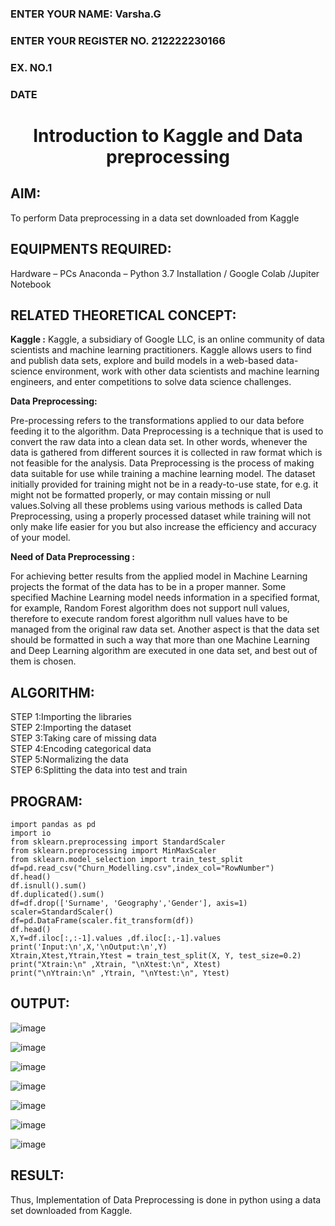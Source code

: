 <H3>ENTER YOUR NAME: Varsha.G</H3>
<H3>ENTER YOUR REGISTER NO. 212222230166</H3>
<H3>EX. NO.1</H3>
<H3>DATE</H3>
<H1 ALIGN =CENTER> Introduction to Kaggle and Data preprocessing</H1>

## AIM:

To perform Data preprocessing in a data set downloaded from Kaggle

## EQUIPMENTS REQUIRED:
Hardware – PCs
Anaconda – Python 3.7 Installation / Google Colab /Jupiter Notebook

## RELATED THEORETICAL CONCEPT:

**Kaggle :**
Kaggle, a subsidiary of Google LLC, is an online community of data scientists and machine learning practitioners. Kaggle allows users to find and publish data sets, explore and build models in a web-based data-science environment, work with other data scientists and machine learning engineers, and enter competitions to solve data science challenges.

**Data Preprocessing:**

Pre-processing refers to the transformations applied to our data before feeding it to the algorithm. Data Preprocessing is a technique that is used to convert the raw data into a clean data set. In other words, whenever the data is gathered from different sources it is collected in raw format which is not feasible for the analysis.
Data Preprocessing is the process of making data suitable for use while training a machine learning model. The dataset initially provided for training might not be in a ready-to-use state, for e.g. it might not be formatted properly, or may contain missing or null values.Solving all these problems using various methods is called Data Preprocessing, using a properly processed dataset while training will not only make life easier for you but also increase the efficiency and accuracy of your model.

**Need of Data Preprocessing :**

For achieving better results from the applied model in Machine Learning projects the format of the data has to be in a proper manner. Some specified Machine Learning model needs information in a specified format, for example, Random Forest algorithm does not support null values, therefore to execute random forest algorithm null values have to be managed from the original raw data set.
Another aspect is that the data set should be formatted in such a way that more than one Machine Learning and Deep Learning algorithm are executed in one data set, and best out of them is chosen.


## ALGORITHM:
STEP 1:Importing the libraries<BR>
STEP 2:Importing the dataset<BR>
STEP 3:Taking care of missing data<BR>
STEP 4:Encoding categorical data<BR>
STEP 5:Normalizing the data<BR>
STEP 6:Splitting the data into test and train<BR>

##  PROGRAM:
```
import pandas as pd                                                 
import io
from sklearn.preprocessing import StandardScaler
from sklearn.preprocessing import MinMaxScaler
from sklearn.model_selection import train_test_split
df=pd.read_csv("Churn_Modelling.csv",index_col="RowNumber")         
df.head()
df.isnull().sum()                                                   
df.duplicated().sum()                                              
df=df.drop(['Surname', 'Geography','Gender'], axis=1)               
scaler=StandardScaler()                                            
df=pd.DataFrame(scaler.fit_transform(df))
df.head()
X,Y=df.iloc[:,:-1].values ,df.iloc[:,-1].values                     
print('Input:\n',X,'\nOutput:\n',Y) 
Xtrain,Xtest,Ytrain,Ytest = train_test_split(X, Y, test_size=0.2)   
print("Xtrain:\n" ,Xtrain, "\nXtest:\n", Xtest)                     
print("\nYtrain:\n" ,Ytrain, "\nYtest:\n", Ytest)                   
```
## OUTPUT:
![image](https://github.com/user-attachments/assets/2a6b4772-9103-4591-b2ae-5dbd95fddb2a)

![image](https://github.com/user-attachments/assets/8233493d-cfe6-4b61-88e8-d0a1c7e9298e)

![image](https://github.com/user-attachments/assets/ddc02573-faf9-45c9-bccb-9c8fb05ba21a)

![image](https://github.com/user-attachments/assets/46c4776a-2d51-4dbe-a1a0-376fb928a6a2)

![image](https://github.com/user-attachments/assets/8ead25c0-436c-4cdf-b0d7-0fc820243f72)

![image](https://github.com/user-attachments/assets/7b5ebc34-3edd-43b8-8492-273e33d17db2)

![image](https://github.com/user-attachments/assets/7e179cdd-7b3d-4973-9b51-1d56fcb133e3)

## RESULT:
Thus, Implementation of Data Preprocessing is done in python  using a data set downloaded from Kaggle.


